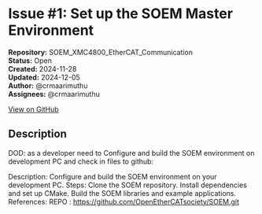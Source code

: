 # Issue #1: Set up the SOEM Master Environment

**Repository:** SOEM_XMC4800_EtherCAT_Communication  
**Status:** Open  
**Created:** 2024-11-28  
**Updated:** 2024-12-05  
**Author:** @crmaarimuthu  
**Assignees:** @crmaarimuthu  

[View on GitHub](https://github.com/Simtestlab/SOEM_XMC4800_EtherCAT_Communication/issues/1)

## Description

DOD: as a developer need to  Configure and build the SOEM environment on development PC and check in files to github:



Description: Configure and build the SOEM environment on your development PC.
Steps:
Clone the SOEM repository.
Install dependencies and set up CMake.
Build the SOEM libraries and example applications.
References:
REPO : https://github.com/OpenEtherCATsociety/SOEM.git